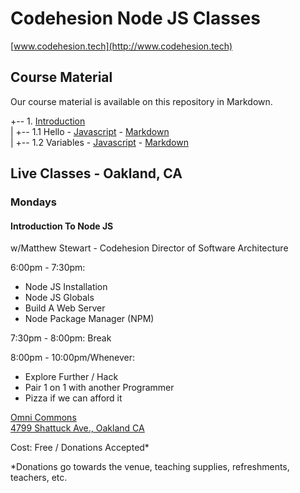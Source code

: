 # Codehesion Node JS Classes
[www.codehesion.tech](http://www.codehesion.tech)  

## Course Material
Our course material is available on this repository in Markdown.  
  
+-- 1. [Introduction](https://github.com/codehesion/classes/tree/master/content/1-Introduction)  
|   +-- 1.1 Hello - [Javascript](https://github.com/codehesion/classes/blob/master/content/1-Introduction/hello.js) - [Markdown](https://github.com/codehesion/classes/blob/master/content/1-Introduction/hello.md)  
|   +-- 1.2 Variables - [Javascript](https://github.com/codehesion/classes/blob/master/content/1-Introduction/variables.js) - [Markdown](https://github.com/codehesion/classes/blob/master/content/1-Introduction/variables.md)  


## Live Classes - Oakland, CA

### Mondays

#### Introduction To Node JS
w/Matthew Stewart - Codehesion Director of Software Architecture  
  
6:00pm - 7:30pm:  
- Node JS Installation  
- Node JS Globals  
- Build A Web Server  
- Node Package Manager (NPM)  
  
7:30pm - 8:00pm: Break  
  
8:00pm - 10:00pm/Whenever:  
- Explore Further / Hack  
- Pair 1 on 1 with another Programmer  
- Pizza if we can afford it  

[Omni Commons](https://omnicommons.org/)  
[4799 Shattuck Ave., Oakland CA](http://maps.google.com/?q=4799%20Shattuck%20Ave.,%20Oakland,%20CA)  
  
Cost: Free / Donations Accepted*  
  
*Donations go towards the venue, teaching supplies, refreshments, teachers, etc.


